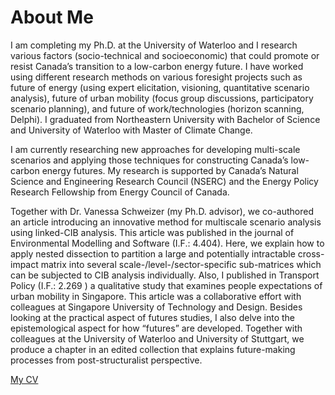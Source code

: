 # About Me

I am completing my Ph.D. at the University of Waterloo and I research various factors (socio-technical and socioeconomic) that could promote or resist Canada’s transition to a low-carbon energy future. I have worked using different research methods on various foresight projects such as future of energy (using expert elicitation, visioning, quantitative scenario analysis), future of urban mobility (focus group discussions, participatory scenario planning), and future of work/technologies (horizon scanning, Delphi). I graduated from Northeastern University with Bachelor of Science and University of Waterloo with Master of Climate Change.

I am currently researching new approaches for developing multi-scale scenarios and applying those techniques for constructing Canada’s low-carbon energy futures. My research is supported by Canada’s Natural Science and Engineering Research Council (NSERC) and the Energy Policy Research Fellowship from Energy Council of Canada.

Together with Dr. Vanessa Schweizer (my Ph.D. advisor), we co-authored an article introducing an innovative method for multiscale scenario analysis using linked-CIB analysis. This article was published in the journal of Environmental Modelling and Software (I.F.: 4.404). Here, we explain how to apply nested dissection to partition a large and potentially intractable cross-impact matrix into several scale-/level-/sector-specific sub-matrices which can be subjected to CIB analysis individually. Also, I published in Transport Policy (I.F.: 2.269 ) a qualitative study that examines people expectations of urban mobility in Singapore. This article was a collaborative effort with colleagues at Singapore University of Technology and Design. Besides looking at the practical aspect of futures studies, I also delve into the epistemological aspect for how “futures” are developed. Together with colleagues at the University of Waterloo and University of Stuttgart, we produce a chapter in an edited collection that explains future-making processes from post-structuralist perspective. 

[My CV](/docs/cv.md)

